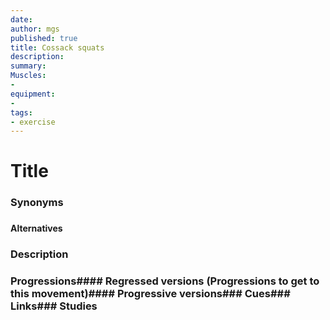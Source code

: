 ```yaml
---
date: 
author: mgs
published: true
title: Cossack squats
description: 
summary:
Muscles:
- 
equipment:
-
tags: 
- exercise
---
```

# Title
### Synonyms
### 
#### Alternatives
### Description
### Progressions#### Regressed versions (Progressions to get to this movement)#### Progressive versions### Cues### Links### Studies


<!--stackedit_data:
eyJoaXN0b3J5IjpbLTEyNTI1NDg5MzddfQ==
-->